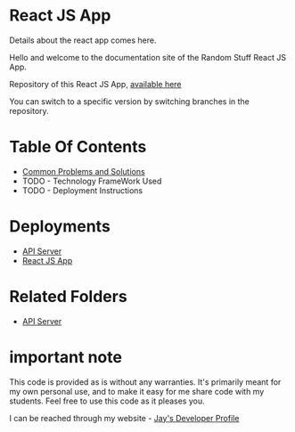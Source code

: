 # React JS App

Details about the react app comes here. 

Hello and welcome to the documentation site of the Random Stuff React JS App.

Repository of this React JS App,  [available here](https://github.com/Jay-study-nildana/RandomStuffReactJSApp)

You can switch to a specific version by switching branches in the repository.

# Table Of Contents

* [Common Problems and Solutions](ProblemsandSolutions/readme.md)
* TODO - Technology FrameWork Used
* TODO - Deployment Instructions

# Deployments

* [API Server](https://randomstuffgeneratorsep23.azurewebsites.net)
* [React JS App](https://randomstuffreactjsappsept24.azurewebsites.net)

# Related Folders

* [API Server](../APIServer/readme.md)

# important note 

This code is provided as is without any warranties. It's primarily meant for my own personal use, and to make it easy for me share code with my students. Feel free to use this code as it pleases you.

I can be reached through my website - [Jay's Developer Profile](https://jay-study-nildana.github.io/developerprofile)